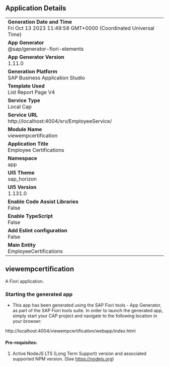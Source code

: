 ## Application Details
|               |
| ------------- |
|**Generation Date and Time**<br>Fri Oct 13 2023 11:49:58 GMT+0000 (Coordinated Universal Time)|
|**App Generator**<br>@sap/generator-fiori-elements|
|**App Generator Version**<br>1.11.0|
|**Generation Platform**<br>SAP Business Application Studio|
|**Template Used**<br>List Report Page V4|
|**Service Type**<br>Local Cap|
|**Service URL**<br>http://localhost:4004/srv/EmployeeService/
|**Module Name**<br>viewempcertification|
|**Application Title**<br>Employee Certifications|
|**Namespace**<br>app|
|**UI5 Theme**<br>sap_horizon|
|**UI5 Version**<br>1.131.0|
|**Enable Code Assist Libraries**<br>False|
|**Enable TypeScript**<br>False|
|**Add Eslint configuration**<br>False|
|**Main Entity**<br>EmployeeCertifications|

## viewempcertification

A Fiori application.

### Starting the generated app

-   This app has been generated using the SAP Fiori tools - App Generator, as part of the SAP Fiori tools suite.  In order to launch the generated app, simply start your CAP project and navigate to the following location in your browser:

http://localhost:4004/viewempcertification/webapp/index.html

#### Pre-requisites:

1. Active NodeJS LTS (Long Term Support) version and associated supported NPM version.  (See https://nodejs.org)


